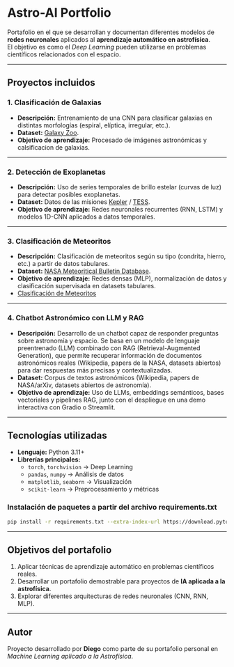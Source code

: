 # Astro-AI Portfolio

Portafolio en el que se desarrollan y documentan diferentes modelos de **redes neuronales** aplicados al **aprendizaje automático en astrofísica**.  
El objetivo es como el *Deep Learning* pueden utilizarse en problemas científicos relacionados con el espacio.

---

## Proyectos incluidos

### 1. Clasificación de Galaxias
- **Descripción:** Entrenamiento de una CNN para clasificar galaxias en distintas morfologías (espiral, elíptica, irregular, etc.).
- **Dataset:** [Galaxy Zoo](https://www.kaggle.com/c/galaxy-zoo-the-galaxy-challenge).
- **Objetivo de aprendizaje:** Procesado de imágenes astronómicas y calsificacion de galaxias.

---

### 2. Detección de Exoplanetas
- **Descripción:** Uso de series temporales de brillo estelar (curvas de luz) para detectar posibles exoplanetas.
- **Dataset:** Datos de las misiones [Kepler](https://www.kaggle.com/datasets/keplersmachines/kepler-labelled-time-series-data) / [TESS](https://exoplanetarchive.ipac.caltech.edu/).
- **Objetivo de aprendizaje:** Redes neuronales recurrentes (RNN, LSTM) y modelos 1D-CNN aplicados a datos temporales.

---

### 3. Clasificación de Meteoritos
- **Descripción:** Clasificación de meteoritos según su tipo (condrita, hierro, etc.) a partir de datos tabulares.
- **Dataset:** [NASA Meteoritical Bulletin Database](https://www.kaggle.com/datasets/nasa/meteorite-landings).
- **Objetivo de aprendizaje:** Redes densas (MLP), normalización de datos y clasificación supervisada en datasets tabulares.
- [Clasificación de Meteoritos](./1-meterorites-classification/)
--- 
### 4. Chatbot Astronómico con LLM y RAG
- **Descripción:** Desarrollo de un chatbot capaz de responder preguntas sobre astronomía y espacio. Se basa en un modelo de lenguaje preentrenado (LLM) combinado con RAG (Retrieval-Augmented Generation), que permite recuperar información de documentos astronómicos reales (Wikipedia, papers de la NASA, datasets abiertos) para dar respuestas más precisas y contextualizadas.
- **Dataset:** Corpus de textos astronómicos (Wikipedia, papers de NASA/arXiv, datasets abiertos de astronomía).
- **Objetivo de aprendizaje:** Uso de LLMs, embeddings semánticos, bases vectoriales y pipelines RAG, junto con el despliegue en una demo interactiva con Gradio o Streamlit.

---

##  Tecnologías utilizadas
- **Lenguaje:** Python 3.11+
- **Librerías principales:**  
  - `torch`, `torchvision` → Deep Learning  
  - `pandas`, `numpy` → Análisis de datos  
  - `matplotlib`, `seaborn` → Visualización  
  - `scikit-learn` → Preprocesamiento y métricas  

### Instalación de paquetes a partir del archivo requirements.txt

```bash
pip install -r requirements.txt --extra-index-url https://download.pytorch.org/whl/cu121
```
---

##  Objetivos del portafolio
1. Aplicar técnicas de aprendizaje automático en problemas científicos reales.  
2. Desarrollar un portafolio demostrable para proyectos de **IA aplicada a la astrofísica**.  
3. Explorar diferentes arquitecturas de redes neuronales (CNN, RNN, MLP).  

---

##  Autor
Proyecto desarrollado por **Diego** como parte de su portafolio personal en *Machine Learning aplicado a la Astrofísica*.  
